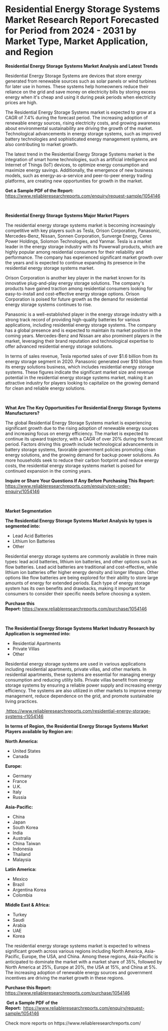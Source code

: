 <p><h1>Residential Energy Storage Systems Market Research Report Forecasted for Period from 2024 -  2031 by Market Type, Market Application, and Region</h1></p><p><strong>Residential Energy Storage Systems Market Analysis and Latest Trends</strong></p>
<p><p>Residential Energy Storage Systems are devices that store energy generated from renewable sources such as solar panels or wind turbines for later use in homes. These systems help homeowners reduce their reliance on the grid and save money on electricity bills by storing excess energy when it's cheap and using it during peak periods when electricity prices are high.</p><p>The Residential Energy Storage Systems market is expected to grow at a CAGR of 7.4% during the forecast period. The increasing adoption of renewable energy sources, rising electricity costs, and growing awareness about environmental sustainability are driving the growth of the market. Technological advancements in energy storage systems, such as improved battery technologies and sophisticated energy management systems, are also contributing to market growth.</p><p>The latest trend in the Residential Energy Storage Systems market is the integration of smart home technologies, such as artificial intelligence and Internet of Things (IoT) devices, to optimize energy consumption and maximize energy savings. Additionally, the emergence of new business models, such as energy-as-a-service and peer-to-peer energy trading platforms, are creating new opportunities for growth in the market.</p></p>
<p><strong>Get a Sample PDF of the Report:&nbsp;</strong> <a href="https://www.reliableresearchreports.com/enquiry/request-sample/1054146">https://www.reliableresearchreports.com/enquiry/request-sample/1054146</a></p>
<p>&nbsp;</p>
<p><strong>Residential Energy Storage Systems Major Market Players</strong></p>
<p><p>The residential energy storage systems market is becoming increasingly competitive with key players such as Tesla, Orison Corporation, Panasonic, Mercedes-Benz, Nissan, Sonnen Corporation, Sunverge Energy, Ceres Power Holdings, Solomon Technologies, and Yanmar. Tesla is a market leader in the energy storage industry with its Powerwall products, which are highly popular among residential consumers for their reliability and performance. The company has experienced significant market growth over the years and is expected to continue expanding its presence in the residential energy storage systems market.</p><p>Orison Corporation is another key player in the market known for its innovative plug-and-play energy storage solutions. The company's products have gained traction among residential consumers looking for easy-to-install and cost-effective energy storage options. Orison Corporation is poised for future growth as the demand for residential energy storage systems continues to rise.</p><p>Panasonic is a well-established player in the energy storage industry with a strong track record of providing high-quality batteries for various applications, including residential energy storage systems. The company has a global presence and is expected to maintain its market position in the coming years. Mercedes-Benz and Nissan are also prominent players in the market, leveraging their brand reputation and technological expertise to offer advanced residential energy storage solutions.</p><p>In terms of sales revenue, Tesla reported sales of over $1.6 billion from its energy storage segment in 2020. Panasonic generated over $10 billion from its energy solutions business, which includes residential energy storage systems. These figures indicate the significant market size and revenue potential in the residential energy storage systems market, making it an attractive industry for players looking to capitalize on the growing demand for clean and reliable energy solutions.</p></p>
<p>&nbsp;</p>
<p><strong>What Are The Key Opportunities For Residential Energy Storage Systems Manufacturers?</strong></p>
<p><p>The global Residential Energy Storage Systems market is experiencing significant growth due to the rising adoption of renewable energy sources and increasing focus on energy efficiency. The market is expected to continue its upward trajectory, with a CAGR of over 20% during the forecast period. Factors driving this growth include technological advancements in battery storage systems, favorable government policies promoting clean energy solutions, and the growing demand for backup power solutions. As more households seek to reduce their carbon footprint and reduce energy costs, the residential energy storage systems market is poised for continued expansion in the coming years.</p></p>
<p><strong>Inquire or Share Your Questions If Any Before Purchasing This Report:</strong> <a href="https://www.reliableresearchreports.com/enquiry/pre-order-enquiry/1054146">https://www.reliableresearchreports.com/enquiry/pre-order-enquiry/1054146</a></p>
<p>&nbsp;</p>
<p><strong>Market Segmentation</strong></p>
<p><strong>The Residential Energy Storage Systems Market Analysis by types is segmented into:</strong></p>
<p><ul><li>Lead Acid Batteries</li><li>Lithium Ion Batteries</li><li>Other</li></ul></p>
<p><p>Residential energy storage systems are commonly available in three main types: lead acid batteries, lithium ion batteries, and other options such as flow batteries. Lead acid batteries are traditional and cost-effective, while lithium ion batteries offer higher energy density and longer lifespan. Other options like flow batteries are being explored for their ability to store large amounts of energy for extended periods. Each type of energy storage system has its own benefits and drawbacks, making it important for consumers to consider their specific needs before choosing a system.</p></p>
<p><strong>Purchase this Report:&nbsp;</strong><a href="https://www.reliableresearchreports.com/purchase/1054146">https://www.reliableresearchreports.com/purchase/1054146</a></p>
<p>&nbsp;</p>
<p><strong>The Residential Energy Storage Systems Market Industry Research by Application is segmented into:</strong></p>
<p><ul><li>Residential Apartments</li><li>Private Villas</li><li>Other</li></ul></p>
<p><p>Residential energy storage systems are used in various applications including residential apartments, private villas, and other markets. In residential apartments, these systems are essential for managing energy consumption and reducing utility bills. Private villas benefit from energy storage systems by ensuring a reliable power supply and increasing energy efficiency. The systems are also utilized in other markets to improve energy management, reduce dependence on the grid, and promote sustainable living practices.</p></p>
<p><a href="https://www.reliableresearchreports.com/residential-energy-storage-systems-r1054146">&nbsp;https://www.reliableresearchreports.com/residential-energy-storage-systems-r1054146</a></p>
<p><strong>In terms of Region, the Residential Energy Storage Systems Market Players available by Region are:</strong></p>
<p>
    <p> <strong> North America: </strong>
        <ul>
            <li>United States</li>
            <li>Canada</li>
        </ul>
        </p> 
    <p> <strong> Europe: </strong>
        <ul>
            <li>Germany</li>
            <li>France</li>
            <li>U.K.</li>
            <li>Italy</li>
            <li>Russia</li>
        </ul>
        </p> 
    <p> <strong> Asia-Pacific: </strong>
        <ul>
            <li>China</li>
            <li>Japan</li>
            <li>South Korea</li>
            <li>India</li>
            <li>Australia</li>
            <li>China Taiwan</li>
            <li>Indonesia</li>
            <li>Thailand</li>
            <li>Malaysia</li>
        </ul>
        </p> 
    <p> <strong> Latin America: </strong>
        <ul>
            <li>Mexico</li>
            <li>Brazil</li>
            <li>Argentina Korea</li>
            <li>Colombia</li>
        </ul>
        </p> 
    <p> <strong> Middle East & Africa: </strong>
        <ul>
            <li>Turkey</li>
            <li>Saudi</li>
            <li>Arabia</li>
            <li>UAE</li>
            <li>Korea</li>
        </ul>
    </p>
    </p>
<p><p>The residential energy storage systems market is expected to witness significant growth across various regions including North America, Asia-Pacific, Europe, the USA, and China. Among these regions, Asia-Pacific is anticipated to dominate the market with a market share of 35%, followed by North America at 25%, Europe at 20%, the USA at 15%, and China at 5%. The increasing adoption of renewable energy sources and government incentives are driving the market growth in these regions.</p></p>
<p><strong>Purchase this Report: </strong><a href="https://www.reliableresearchreports.com/purchase/1054146">https://www.reliableresearchreports.com/purchase/1054146</a></p>
<p>&nbsp;<strong>Get a Sample PDF of the Report:&nbsp;&nbsp;</strong><a href="https://www.reliableresearchreports.com/enquiry/request-sample/1054146">https://www.reliableresearchreports.com/enquiry/request-sample/1054146</a></p>
<p><strong></strong></p>
<p>Check more reports on https://www.reliableresearchreports.com/</p>